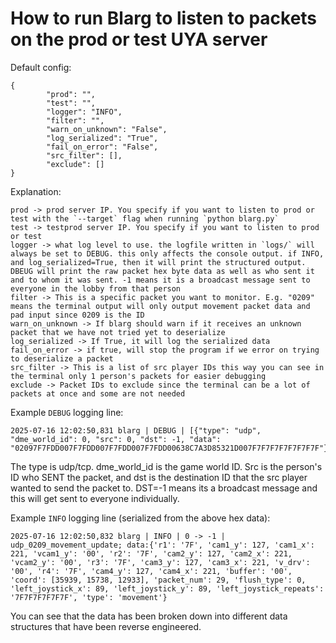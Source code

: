 # How to run Blarg to listen to packets on the prod or test UYA server

Default config:
```
{
        "prod": "",
        "test": "",
        "logger": "INFO",
        "filter": "",
        "warn_on_unknown": "False",
        "log_serialized": "True",
        "fail_on_error": "False",
        "src_filter": [],
        "exclude": []
}
```
Explanation:
```
prod -> prod server IP. You specify if you want to listen to prod or test with the `--target` flag when running `python blarg.py`
test -> testprod server IP. You specify if you want to listen to prod or test 
logger -> what log level to use. the logfile written in `logs/` will always be set to DEBUG. this only affects the console output. if INFO, and log_serialized=True, then it will print the structured output. DBEUG will print the raw packet hex byte data as well as who sent it and to whom it was sent. -1 means it is a broadcast message sent to everyone in the lobby from that person
filter -> This is a specific packet you want to monitor. E.g. "0209" means the terminal output will only output movement packet data and pad input since 0209 is the ID
warn_on_unknown -> If blarg should warn if it receives an unknown packet that we have not tried yet to deserialize
log_serialized -> If True, it will log the serialized data
fail_on_error -> if true, will stop the program if we error on trying to deserialize a packet
src_filter -> This is a list of src player IDs this way you can see in the terminal only 1 person's packets for easier debugging
exclude -> Packet IDs to exclude since the terminal can be a lot of packets at once and some are not needed
```

Example `DEBUG` logging line:
```
2025-07-16 12:02:50,831 blarg | DEBUG | [{"type": "udp", "dme_world_id": 0, "src": 0, "dst": -1, "data": "02097F7FDD007F7FDD007F7FDD007F7FDD00638C7A3D85321D007F7F7F7F7F7F7F7F"}]
```
The type is udp/tcp. dme_world_id is the game world ID. Src is the person's ID who SENT the packet, and dst is the destination ID that the src player wanted to send the packet to. DST=-1 means its a broadcast message and this will get sent to everyone individually.


Example `INFO` logging line (serialized from the above hex data):
```
2025-07-16 12:02:50,832 blarg | INFO | 0 -> -1 | udp_0209_movement_update; data:{'r1': '7F', 'cam1_y': 127, 'cam1_x': 221, 'vcam1_y': '00', 'r2': '7F', 'cam2_y': 127, 'cam2_x': 221, 'vcam2_y': '00', 'r3': '7F', 'cam3_y': 127, 'cam3_x': 221, 'v_drv': '00', 'r4': '7F', 'cam4_y': 127, 'cam4_x': 221, 'buffer': '00', 'coord': [35939, 15738, 12933], 'packet_num': 29, 'flush_type': 0, 'left_joystick_x': 89, 'left_joystick_y': 89, 'left_joystick_repeats': '7F7F7F7F7F7F', 'type': 'movement'}
```
You can see that the data has been broken down into different data structures that have been reverse engineered.
